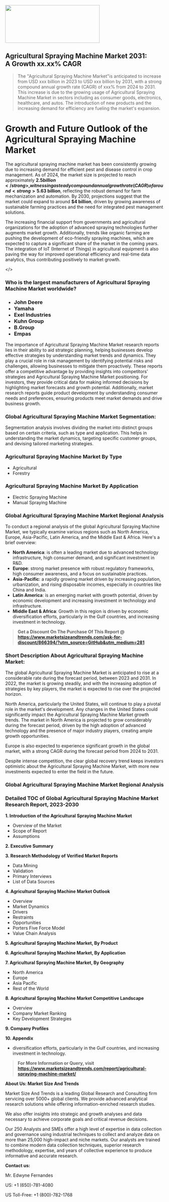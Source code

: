 <img src="https://100x100musica.es/wp-content/uploads/2024/12/Verified-Market-Reports-4-300x120.jpg" alt="" width="300" height="120" class="alignnone size-medium wp-image-100382" /><h2>Agricultural Spraying Machine Market 2031: A&nbsp;Growth&nbsp;xx.xx% CAGR</h2><blockquote id="" class="">The "Agricultural Spraying Machine Market"is anticipated to increase from USD xxx billion in 2023 to USD xxx billion by 2031, with a strong compound annual growth rate (CAGR) of xxx% from 2024 to 2031. This increase is due to the growing usage of Agricultural Spraying Machine Market in sectors including as consumer goods, electronics, healthcare, and autos. The introduction of new products and the increasing demand for efficiency are fueling the market's expansion.</blockquote><p> <h1>Growth and Future Outlook of the Agricultural Spraying Machine Market</h1> <p>The agricultural spraying machine market has been consistently growing due to increasing demand for efficient pest and disease control in crop management. As of 2024, the market size is projected to reach approximately <strong>$2.5 billion</strong>, witnessing a steady compound annual growth rate (CAGR) of around <strong>5.6%</strong> through 2032. The rise in global agricultural production and the need for food security have stimulated investments in advanced spraying technologies.</p> <p>Technological advancements in precision agriculture are also enhancing the effectiveness and efficiency of spraying machines. Innovations such as drone technology and GPS-guided equipment are becoming increasingly popular, enabling more accurate applications of pesticides and fertilizers while reducing waste and environmental impact. The adoption of these technologies is expected to propel market growth, as more farmers recognize the cost-saving potential and increased yield associated with precision spraying methods.</p> <p style="font-weight:bold;"></p> <p>Market forecasts indicate that by 2026, the market size may reach approximately <strong>$3 billion</strong>, reflecting the robust demand for farm mechanization and automation. By 2030, projections suggest that the market could expand to around <strong>$4 billion</strong>, driven by growing awareness of sustainable farming practices and the need for integrated pest management solutions.</p> <p>The increasing financial support from governments and agricultural organizations for the adoption of advanced spraying technologies further augments market growth. Additionally, trends like organic farming are pushing the development of eco-friendly spraying machines, which are expected to capture a significant share of the market in the coming years. The integration of IoT (Internet of Things) in agricultural equipment is also paving the way for improved operational efficiency and real-time data analytics, thus contributing positively to market growth.</p></body></></p><h3 id="" class="">Who is the largest manufacturers of&nbsp;Agricultural Spraying Machine Market worldwide?</h3><h3 class=""><p><ul><li>John Deere </li><li> Yamaha </li><li> Exel Industries </li><li> Kuhn Group </li><li> B.Group </li><li> Empas</li></ul></p></h3><p id="ember58" class="ember-view reader-text-block__paragraph">The importance of&nbsp;Agricultural Spraying Machine Market research reports lies in their ability to aid strategic planning, helping businesses develop effective strategies by understanding market trends and dynamics. They play a crucial role in risk management by identifying potential risks and challenges, allowing businesses to mitigate them proactively. These reports offer a competitive advantage by providing insights into competitors' strategies and Agricultural Spraying Machine Market positioning. For investors, they provide critical data for making informed decisions by highlighting market forecasts and growth potential. Additionally, market research reports guide product development by understanding consumer needs and preferences, ensuring products meet market demands and drive business growth.</p><h3 id="" class="">Global&nbsp;Agricultural Spraying Machine Market Segmentation:</h3><p id="" class="">Segmentation analysis involves dividing the market into distinct groups based on certain criteria, such as type and application. This helps in understanding the market dynamics, targeting specific customer groups, and devising tailored marketing strategies.</p><h3 id="" class="">Agricultural Spraying Machine Market&nbsp;By Type</h3><p><p><ul><li>Agricultural</li><li> Forestry</p></li></ul></p></p><h3 id="" class="">Agricultural Spraying Machine Market&nbsp;By Application</h3><p class=""><p><ul><li>Electric Spraying Machine</li><li> Manual Spraying Machine</li></ul></p></p><h3 id="" class="">Global Agricultural Spraying Machine Market Regional Analysis</h3><p id="" class="">To conduct a regional analysis of the global Agricultural Spraying Machine Market, we typically examine various regions such as North America, Europe, Asia-Pacific, Latin America, and the Middle East &amp; Africa. Here's a brief overview:</p><ul><li><strong>North America</strong>: is often a leading market due to advanced technology infrastructure, high consumer demand, and significant investment in R&amp;D.</li><li><strong>Europe</strong>: strong market presence with robust regulatory frameworks, high consumer awareness, and a focus on sustainable practices.</li><li><strong>Asia-Pacific</strong>: a rapidly growing market driven by increasing population, urbanization, and rising disposable incomes, especially in countries like China and India.</li><li><strong>Latin America</strong>: is an emerging market with growth potential, driven by economic development and increasing investment in technology and infrastructure.</li><li><strong>Middle East &amp; Africa</strong>: Growth in this region is driven by economic diversification efforts, particularly in the Gulf countries, and increasing investment in technology.</li></ul><blockquote id="" class=""><strong>Get a Discount On The Purchase Of This Report @ <a href="https://www.marketsizeandtrends.com/download-sample/866394/?utm_source=GitHub&utm_medium=281" target="_blank">https://www.marketsizeandtrends.com/ask-for-discount/866394/?utm_source=GitHub&utm_medium=281</a></strong></blockquote><h3>Short Description About Agricultural Spraying Machine Market:</h3><p id="ember58" class="ember-view reader-text-block__paragraph">The global&nbsp;Agricultural Spraying Machine Market&nbsp;is anticipated to rise at a considerable rate during the forecast period, between 2023 and 2031. In 2022, the market is growing steadily, and with the increasing adoption of strategies by key players, the market is expected to rise over the projected horizon.</p><p id="ember59" class="ember-view reader-text-block__paragraph">North America, particularly the United States, will continue to play a pivotal role in the market's development. Any changes in the United States could significantly impact the&nbsp;Agricultural Spraying Machine Market&nbsp;growth trends. The market in North America is projected to grow considerably during the forecast period, driven by the high adoption of advanced technology and the presence of major industry players, creating ample growth opportunities.</p><p id="ember60" class="ember-view reader-text-block__paragraph">Europe is also expected to experience significant growth in the global market, with a strong CAGR during the forecast period from 2024 to 2031.</p><p id="ember61" class="ember-view reader-text-block__paragraph">Despite intense competition, the clear global recovery trend keeps investors optimistic about the&nbsp;Agricultural Spraying Machine Market, with more new investments expected to enter the field in the future.</p><h3 id="" class="">Global Agricultural Spraying Machine Market Regional Analysis</h3><h3 id="" class="">Detailed TOC of Global Agricultural Spraying Machine Market Research Report, 2023-2030</h3><p id="" class=""><strong>1. Introduction of the Agricultural Spraying Machine Market</strong></p><ul><li>Overview of the Market</li><li>Scope of Report</li><li>Assumptions</li></ul><p id="" class=""><strong>2. Executive Summary</strong></p><p id="" class=""><strong>3. Research Methodology of Verified Market Reports</strong></p><ul><li>Data Mining</li><li>Validation</li><li>Primary Interviews</li><li>List of Data Sources</li></ul><p id="" class=""><strong>4. Agricultural Spraying Machine Market Outlook</strong></p><ul><li>Overview</li><li>Market Dynamics</li><li>Drivers</li><li>Restraints</li><li>Opportunities</li><li>Porters Five Force Model</li><li>Value Chain Analysis</li></ul><p id="" class=""><strong>5. Agricultural Spraying Machine Market, By Product</strong></p><p id="" class=""><strong>6. Agricultural Spraying Machine Market, By Application</strong></p><p id="" class=""><strong>7. Agricultural Spraying Machine Market, By Geography</strong></p><ul><li>North America</li><li>Europe</li><li>Asia Pacific</li><li>Rest of the World</li></ul><p id="" class=""><strong>8. Agricultural Spraying Machine Market Competitive Landscape</strong></p><ul><li>Overview</li><li>Company Market Ranking</li><li>Key Development Strategies</li></ul><p id="" class=""><strong>9. Company Profiles</strong></p><p id="" class=""><strong>10. Appendix</strong></p><ul><li>diversification efforts, particularly in the Gulf countries, and increasing investment in technology.</li></ul><blockquote id="" class=""><strong>For More Information or Query, visit <strong><strong><a href="https://www.marketsizeandtrends.com/report/agricultural-spraying-machine-market/" target="_blank">https://www.marketsizeandtrends.com/report/agricultural-spraying-machine-market/</a></strong></strong></strong></blockquote><p id="" class=""><strong>About Us: Market Size And Trends</strong></p><p id="" class="">Market Size And Trends is a leading Global Research and Consulting firm servicing over 5000+ global clients. We provide advanced analytical research solutions while offering information-enriched research studies.</p><p id="" class="">We also offer insights into strategic and growth analyses and data necessary to achieve corporate goals and critical revenue decisions.</p><p id="" class="">Our 250 Analysts and SMEs offer a high level of expertise in data collection and governance using industrial techniques to collect and analyze data on more than 25,000 high-impact and niche markets. Our analysts are trained to combine modern data collection techniques, superior research methodology, expertise, and years of collective experience to produce informative and accurate research.</p><p id="" class=""><strong>Contact us:</strong></p><p id="" class="">Mr. Edwyne Fernandes</p><p id="" class="">US: +1 (650)-781-4080</p><p id="" class="">US Toll-Free: +1 (800)-782-1768</p>
